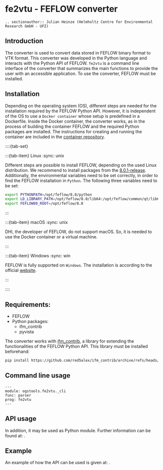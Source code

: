 # fe2vtu - FEFLOW converter

```{eval-rst}
.. sectionauthor:: Julian Heinze (Helmholtz Centre for Environmental Research GmbH - UFZ)
```

## Introduction

The converter is used to convert data stored in FEFLOW binary format to VTK format.
This converter was developed in the Python language and interacts with the Python API of FEFLOW.
`fe2vtu` is a command line interface of the converter that summarizes the main functions to provide the user with an accessible application.
To use the converter, FEFLOW must be installed.

## Installation

Depending on the operating system (OS), different steps are needed for the installation required by the FEFLOW Python API.
However, it is independent of the OS to use a `Docker container` whose setup is predefined in a Dockerfile.
Inside the Docker container, the converter works, as in the process of building the container FEFLOW and the required Python packages are installed.
The instructions for creating and running the container are included in the [container repository](https://gitlab.opengeosys.org/owf/first-project-phase/feflow-python-docker).

::::{tab-set}

:::{tab-item} Linux
:sync: unix

Different steps are possible to install FEFLOW, depending on the used Linux distribution.
We recommend to install packages from the [8.0.1-release](https://download.feflow.com/download/FEFLOW/linux/8.0/u01/deb22/).
Additionally, the environmental variables need to be set correctly, in order to find the FEFLOW installation in `Python`.
The following three variables need to be set:

```bash
export PYTHONPATH=/opt/feflow/8.0/python
export LD_LIBRARY_PATH=/opt/feflow/8.0/lib64:/opt/feflow/common/qt/lib64:/opt/feflow/common/lib64
export FEFLOW80_ROOT=/opt/feflow/8.0
```

:::

:::{tab-item} macOS
:sync: unix

DHI, the developer of FEFLOW, do not support macOS.
So, it is needed to use the Docker container or a virtual machine.

:::

:::{tab-item} Windows
:sync: win

FEFLOW is fully supported on `Windows`.
The installation is according to the official [website](https://www.mikepoweredbydhi.com/).

:::

::::

## Requirements:

- FEFLOW
- Python packages:
  - ifm_contrib
  - pyvista

The converter works with [ifm_contrib](https://github.com/red5alex/ifm_contrib), a library for extending the functionalities of the FEFLOW Python API.
This library must be installed beforehand:

```bash
pip install https://github.com/red5alex/ifm_contrib/archive/refs/heads/master.zip
```

## Command line usage

```{argparse}
---
module: ogstools.fe2vtu._cli
func: parser
prog: fe2vtu
---
```

## API usage

In addition, it may be used as Python module.
Further information can be found at: [](../reference/ogstools.fe2vtu).

## Example

An example of how the API can be used is given at: [](../auto_examples/howto_fe2vtu/index).
